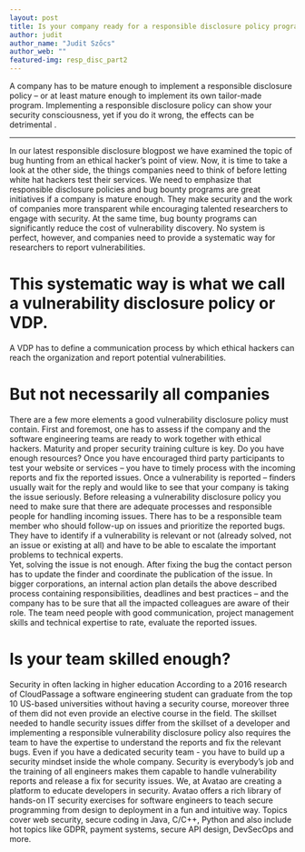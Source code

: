 ```yaml
---
layout: post
title: Is your company ready for a responsible disclosure policy program?
author: judit
author_name: "Judit Szőcs"
author_web: ""
featured-img: resp_disc_part2
---
```

A company has to be mature enough to implement a responsible disclosure policy – or at least mature enough to implement its own tailor-made program. Implementing a responsible disclosure policy can show your security consciousness, yet if you do it wrong, the effects can be detrimental .

<!--excerpt-->

----
In our latest responsible disclosure blogpost we have examined the topic of bug hunting from an ethical hacker’s point of view. Now, it is time to take a look at the other side, the things companies need to think of before letting white hat hackers test their services.
We need to emphasize that  responsible disclosure policies and bug bounty programs are great initiatives if a company is mature enough. They make security and the work of companies more transparent while encouraging talented researchers to engage with security. At the same time, bug bounty programs can significantly reduce the cost of vulnerability discovery. No system is perfect, however, and companies need to provide a systematic way for researchers to report vulnerabilities. 
# This systematic way is what we call a vulnerability disclosure policy or VDP.
A VDP has to define a communication process by which ethical hackers can reach the organization and report potential vulnerabilities.
# But not necessarily all companies 
There are a few more  elements a good vulnerability disclosure policy must contain. First and foremost, one has to assess if the company and the software engineering teams are  ready to work together with ethical hackers. Maturity and proper security training culture is key. Do you have enough resources? 
Once you have encouraged third party participants to test your website or services – you have to timely process  with the incoming reports and fix the reported issues. Once a vulnerability is reported – finders usually wait for the reply and would like to see that your company is taking the issue seriously. Before releasing a vulnerability disclosure policy  you need to make sure that there are adequate processes and responsible people for handling incoming issues. 
There has to be a responsible team member who should  follow-up on issues and prioritize the reported bugs. They have to identify if a vulnerability is relevant or not (already solved, not an issue or existing at all) and have to be able to escalate the important problems to technical experts.  
Yet, solving the issue is not enough. After fixing the bug the contact person has to update the finder and coordinate the publication of the issue.  In bigger corporations, an internal action plan details the above described process containing responsibilities, deadlines and best practices – and the company has to be sure that all the impacted colleagues are aware of their role. 
The team need people with good communication, project management skills and technical  expertise to rate, evaluate the reported issues. 
# Is your team skilled enough? 
Security in often lacking in higher education  According to a 2016 research of CloudPassage a software engineering student can graduate from the top 10 US-based universities without having a security course, moreover three of them did not even provide an elective course in the field. 
The skillset needed to handle security issues differ from the skillset of a developer and implementing a responsible vulnerability disclosure policy also requires the team to have  the expertise to understand the reports and fix the relevant bugs. 
Even if you have a dedicated security team - you have to build up a security mindset inside the whole company. Security is everybody’s job and the training of all engineers makes them capable to handle vulnerability reports and release a fix for security issues. 
We, at Avatao are creating a platform to educate developers in security. Avatao offers a rich library of hands-on IT security exercises for software engineers to teach secure programming from design to deployment in a fun and intuitive way. Topics cover web security, secure coding in Java, C/C++, Python and also include hot topics like GDPR, payment systems, secure API design, DevSecOps and more.
